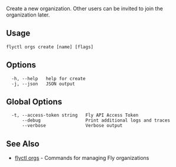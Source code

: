 Create a new organization. Other users can be invited to join the
organization later.


## Usage
~~~
flyctl orgs create [name] [flags]
~~~

## Options

~~~
  -h, --help   help for create
  -j, --json   JSON output
~~~

## Global Options

~~~
  -t, --access-token string   Fly API Access Token
      --debug                 Print additional logs and traces
      --verbose               Verbose output
~~~

## See Also

* [flyctl orgs](/docs/flyctl/orgs/)	 - Commands for managing Fly organizations

